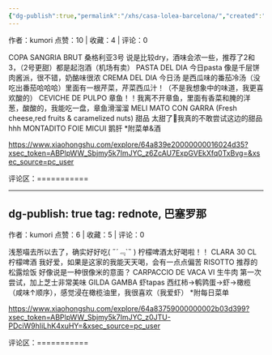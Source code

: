 ```yaml
---
{"dg-publish":true,"permalink":"/xhs/casa-lolea-barcelona/","created":"2025-03-17T22:08:22.498+08:00","updated":"2025-03-17T22:08:35.987+08:00"}
---
```


作者：kumori
点赞：10   |   收藏：4   |   评论：0

COPA SANGRIA BRUT 桑格利亚3号 说是比较dry，酒味会浓一些，推荐了2和3，（2号更甜）都是起泡酒（机场有卖）
PASTA DEL DIA 今日pasta 像是千层饼肉酱派，很不错，奶酪味很浓
CREMA DEL DIA 今日汤 是西瓜味的番茄冷汤（没吃出番茄哈哈哈）里面有一根芹菜，芹菜西瓜汁！（不是我想象中的味道，我更喜欢酸的）
CEVICHE DE PULPO 章鱼！！我离不开章鱼，里面有香菜和腌的洋葱，酸酸的，我能吃一盘，章鱼滑溜溜
MELI MATO CON GARRA (Fresh cheese,red fruits & caramelized nuts) 甜品 太甜了🥹我真的不敢尝试这边的甜品hhh
MONTADITO FOIE MICUI 鹅肝
*附菜单&酒

https://www.xiaohongshu.com/explore/64a839e20000000016024d35?xsec_token=ABPlpWW_Sbjmy5k7ImJYC_z6ZcAU7ExpGVEkXfq0TxBvg=&xsec_source=pc_user

评论区：===========


---
dg-publish: true
tag: rednote, 巴塞罗那
---
作者：kumori
点赞：6   |   收藏：5   |   评论：0

浅葱喵去所以去了，确实好好吃( ﻿˶﻿´﹃`˵﻿ ) 柠檬啤酒太好喝啦！！
CLARA 30 CL 柠檬啤酒 我好爱，如果是这家的我能天天喝，会有一点点偏苦
RISOTTO 推荐的松露烩饭 好像说是一种很像米的意面？
CARPACCIO DE VACA VI 生牛肉 第一次尝试，加上芝士非常美味
GILDA GAMBA 虾tapas 西红柿→鹌鹑蛋→虾→橄榄（咸味↑顺序），感觉浸在橄榄油里，我很喜欢（我爱虾）
*附每日菜单

https://www.xiaohongshu.com/explore/64a83759000000002b03d399?xsec_token=ABPlpWW_Sbjmy5k7ImJYC_z0JTU-PDciW9hIiLhK4xuHY=&xsec_source=pc_user

评论区：===========

